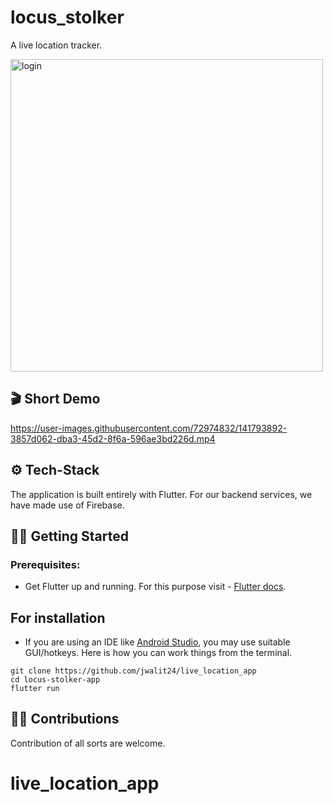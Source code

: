 # locus_stolker

A live location tracker.

<img src="https://user-images.githubusercontent.com/72974832/141783302-882f8e76-42a2-4801-ace0-af911a9ba758.png" alt="login" width="" height="500" />


## 🎬 Short Demo
<!-- https://github.com/PranshuPandya/locus-stolker-app/blob/main/demo.mp4 -->


https://user-images.githubusercontent.com/72974832/141793892-3857d062-dba3-45d2-8f6a-596ae3bd226d.mp4




## ⚙️ Tech-Stack
The application is built entirely with Flutter. For our backend services, we have made use of Firebase.

## 🏃🏻 Getting Started

### Prerequisites:
* Get Flutter up and running. For this purpose visit - [Flutter docs](https://flutter.dev/docs/get-started/install).

## For installation

* If you are using an IDE like [Android Studio](https://developer.android.com/studio), you may use suitable GUI/hotkeys. Here is how you can work things from the terminal.

```
git clone https://github.com/jwalit24/live_location_app
cd locus-stolker-app
flutter run 
```

## 🤝🏻 Contributions
Contribution of all sorts are welcome.
# live_location_app
